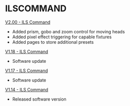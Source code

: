 # ILSCOMMAND

[V2.00 - ILS Command](https://github.com/Chauvet-DJ/ILSCOMMAND/blob/d7ac48e5b360f95ec53d743665a63ea17e9f0de6/firmware/V2.00_04-08-24.zip)
- Added prism, gobo and zoom control for moving heads
- Added pixel effect triggering for capable fixtures
- Added pages to store additional presets

[V1.18 - ILS Command](https://github.com/Chauvet-DJ/ILSCOMMAND/blob/d7ac48e5b360f95ec53d743665a63ea17e9f0de6/firmware/V1.18_11-27-23.zip)
- Software update

[V1.17 - ILS Command](https://github.com/Chauvet-DJ/ILSCOMMAND/blob/d7ac48e5b360f95ec53d743665a63ea17e9f0de6/firmware/V1.17_10-24-23.zip)
- Software update

[V1.14 - ILS Command](https://github.com/Chauvet-DJ/ILSCOMMAND/blob/d7ac48e5b360f95ec53d743665a63ea17e9f0de6/firmware/V1.14_06-13-23.zip)
- Released software version
